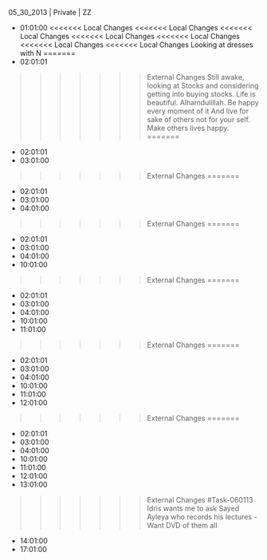 05_30_2013 | Private | ZZ 
* 01:01:00
<<<<<<< Local Changes
<<<<<<< Local Changes
<<<<<<< Local Changes
<<<<<<< Local Changes
<<<<<<< Local Changes
<<<<<<< Local Changes
<<<<<<< Local Changes
Looking at dresses with N 
=======
* 02:01:01
>>>>>>> External Changes
Still awake, looking at Stocks and considering getting into buying stocks. 
Life is beautiful. 
Alhamdulillah. 
Be happy every moment of it
And live for sake of others not for your self.
Make others lives happy. =======
* 02:01:01
* 03:01:00
>>>>>>> External Changes
=======
* 02:01:01
* 03:01:00
* 04:01:00
>>>>>>> External Changes
=======
* 02:01:01
* 03:01:00
* 04:01:00
* 10:01:00
>>>>>>> External Changes
=======
* 02:01:01
* 03:01:00
* 04:01:00
* 10:01:00
* 11:01:00
>>>>>>> External Changes
=======
* 02:01:01
* 03:01:00
* 04:01:00
* 10:01:00
* 11:01:00
* 12:01:00
>>>>>>> External Changes
=======
* 02:01:01
* 03:01:00
* 04:01:00
* 10:01:00
* 11:01:00
* 12:01:00
* 13:01:00
>>>>>>> External Changes
#Task-060113 Idris wants me to ask Sayed Ayleya who records his lectures - Want DVD of them all
* 14:01:00
* 17:01:00
